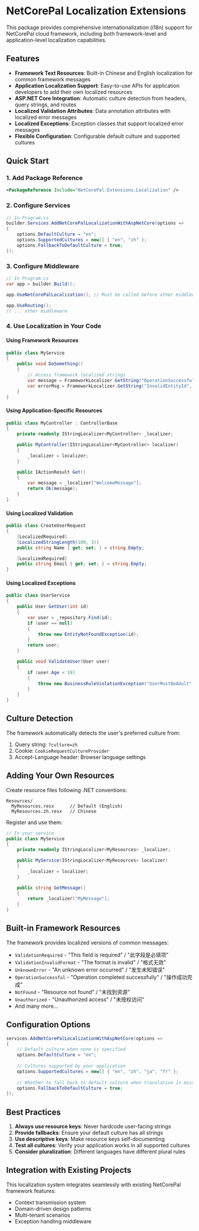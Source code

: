 # NetCorePal Localization Extensions

This package provides comprehensive internationalization (i18n) support for NetCorePal cloud framework, including both framework-level and application-level localization capabilities.

## Features

- **Framework Text Resources**: Built-in Chinese and English localization for common framework messages
- **Application Localization Support**: Easy-to-use APIs for application developers to add their own localized resources
- **ASP.NET Core Integration**: Automatic culture detection from headers, query strings, and routes
- **Localized Validation Attributes**: Data annotation attributes with localized error messages
- **Localized Exceptions**: Exception classes that support localized error messages
- **Flexible Configuration**: Configurable default culture and supported cultures

## Quick Start

### 1. Add Package Reference

```xml
<PackageReference Include="NetCorePal.Extensions.Localization" />
```

### 2. Configure Services

```csharp
// In Program.cs
builder.Services.AddNetCorePalLocalizationWithAspNetCore(options =>
{
    options.DefaultCulture = "en";
    options.SupportedCultures = new[] { "en", "zh" };
    options.FallbackToDefaultCulture = true;
});
```

### 3. Configure Middleware

```csharp
// In Program.cs
var app = builder.Build();

app.UseNetCorePalLocalization(); // Must be called before other middleware that needs localization

app.UseRouting();
// ... other middleware
```

### 4. Use Localization in Your Code

#### Using Framework Resources

```csharp
public class MyService
{
    public void DoSomething()
    {
        // Access framework localized strings
        var message = FrameworkLocalizer.GetString("OperationSuccessful");
        var errorMsg = FrameworkLocalizer.GetString("InvalidEntityId", entityId);
    }
}
```

#### Using Application-Specific Resources

```csharp
public class MyController : ControllerBase
{
    private readonly IStringLocalizer<MyController> _localizer;

    public MyController(IStringLocalizer<MyController> localizer)
    {
        _localizer = localizer;
    }

    public IActionResult Get()
    {
        var message = _localizer["WelcomeMessage"];
        return Ok(message);
    }
}
```

#### Using Localized Validation

```csharp
public class CreateUserRequest
{
    [LocalizedRequired]
    [LocalizedStringLength(100, 3)]
    public string Name { get; set; } = string.Empty;

    [LocalizedRequired]
    public string Email { get; set; } = string.Empty;
}
```

#### Using Localized Exceptions

```csharp
public class UserService
{
    public User GetUser(int id)
    {
        var user = _repository.Find(id);
        if (user == null)
        {
            throw new EntityNotFoundException(id);
        }
        return user;
    }

    public void ValidateUser(User user)
    {
        if (user.Age < 18)
        {
            throw new BusinessRuleViolationException("UserMustBeAdult", user.Age);
        }
    }
}
```

## Culture Detection

The framework automatically detects the user's preferred culture from:

1. Query string: `?culture=zh`
2. Cookie: `CookieRequestCultureProvider`
3. Accept-Language header: Browser language settings

## Adding Your Own Resources

Create resource files following .NET conventions:

```
Resources/
  MyResources.resx      // Default (English)
  MyResources.zh.resx   // Chinese
```

Register and use them:

```csharp
// In your service
public class MyService
{
    private readonly IStringLocalizer<MyResources> _localizer;

    public MyService(IStringLocalizer<MyResources> localizer)
    {
        _localizer = localizer;
    }

    public string GetMessage()
    {
        return _localizer["MyMessage"];
    }
}
```

## Built-in Framework Resources

The framework provides localized versions of common messages:

- `ValidationRequired` - "This field is required" / "此字段是必填项"
- `ValidationInvalidFormat` - "The format is invalid" / "格式无效"
- `UnknownError` - "An unknown error occurred" / "发生未知错误"
- `OperationSuccessful` - "Operation completed successfully" / "操作成功完成"
- `NotFound` - "Resource not found" / "未找到资源"
- `Unauthorized` - "Unauthorized access" / "未授权访问"
- And many more...

## Configuration Options

```csharp
services.AddNetCorePalLocalizationWithAspNetCore(options =>
{
    // Default culture when none is specified
    options.DefaultCulture = "en";
    
    // Cultures supported by your application
    options.SupportedCultures = new[] { "en", "zh", "ja", "fr" };
    
    // Whether to fall back to default culture when translation is missing
    options.FallbackToDefaultCulture = true;
});
```

## Best Practices

1. **Always use resource keys**: Never hardcode user-facing strings
2. **Provide fallbacks**: Ensure your default culture has all strings
3. **Use descriptive keys**: Make resource keys self-documenting
4. **Test all cultures**: Verify your application works in all supported cultures
5. **Consider pluralization**: Different languages have different plural rules

## Integration with Existing Projects

This localization system integrates seamlessly with existing NetCorePal framework features:

- Context transmission system
- Domain-driven design patterns
- Multi-tenant scenarios
- Exception handling middleware